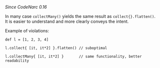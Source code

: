 *Since CodeNarc 0.16*

In many case `collectMany()` yields the same result as
`collect{}.flatten()`. It is easier to understand and more clearly
conveys the intent.

Example of violations:

    def l = [1, 2, 3, 4]

    l.collect{ [it, it*2] }.flatten() // suboptimal

    l.collectMany{ [it, it*2] }       // same functionality, better readability
